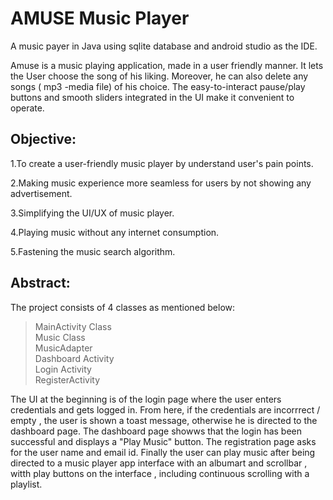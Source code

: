 # AMUSE Music Player

A music payer in Java using sqlite database and android studio as the IDE. 



Amuse is a music playing application, made in a user
friendly manner.
It lets the User choose the song of his liking.
Moreover, he can also delete any songs ( mp3 -media file)
of his choice.
The easy-to-interact pause/play buttons and smooth
sliders integrated in the UI make it convenient to
operate.

## Objective:
1.To create a user-friendly music player by understand user's pain points.

2.Making music experience more seamless for users by not showing any advertisement.

3.Simplifying the UI/UX of music player.

4.Playing music without any internet consumption.

5.Fastening the music search algorithm.

## Abstract:

The project consists of 4 classes as mentioned below:
> MainActivity Class <br>
> Music Class <br>
> MusicAdapter <br>
> Dashboard Activity <br>
> Login Activity <br>
> RegisterActivity <br>

The UI at the beginning is of the login page where the user enters credentials and gets logged in.  From here, if the credentials are incorrrect / empty , the user is shown a toast message, otherwise he is directed to the dashboard page. The dashboard page showws that the login has been successful and displays a "Play Music" button. The registration page asks for the user name and email id.
Finally the user can play music after being directed to a music player app interface with an albumart and scrollbar , witth play buttons on the interface , including continuous scrolling with a playlist. 

